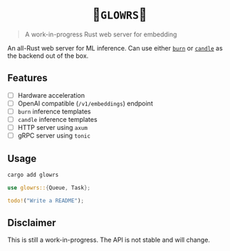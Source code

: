 <div align="center">

# 🚧`GLOWRS`🚧

</div>


> A work-in-progress Rust web server for embedding

An all-Rust web server for ML inference. Can use either [`burn`](https://github.com/burn-rs/burn) or 
[`candle`](https://github.com/huggingface/candle) as the backend out of the box. 

## Features

- [ ] Hardware acceleration
- [ ] OpenAI compatible (`/v1/embeddings`) endpoint
- [ ] `burn` inference templates
- [ ] `candle` inference templates
- [ ] HTTP server using `axum`
- [ ] gRPC server using `tonic`

## Usage

```bash
cargo add glowrs
```

```rust
use glowrs::{Queue, Task};

todo!("Write a README");
```

## Disclaimer

This is still a work-in-progress. The API is not stable and will change.